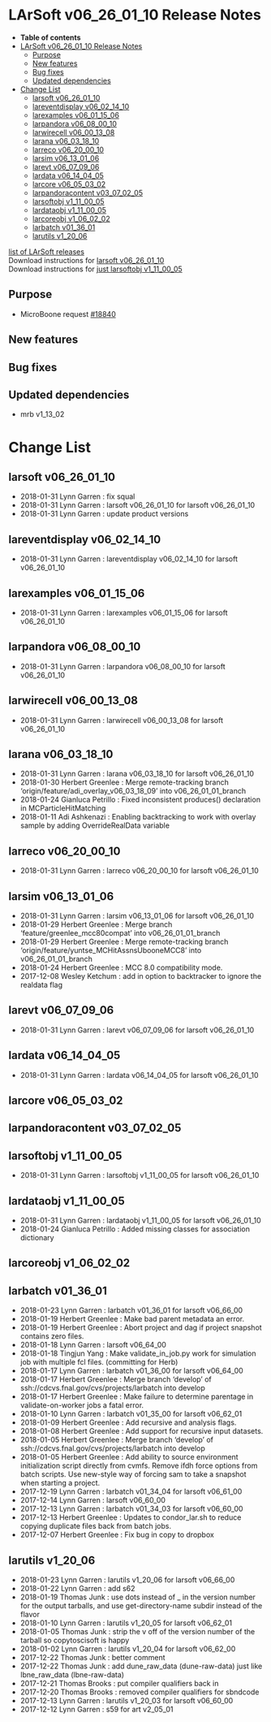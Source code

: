 LArSoft v06\_26\_01\_10 Release Notes
=============================================================================

-   **Table of contents**
-   [LArSoft v06\_26\_01\_10 Release Notes](#LArSoft-v06_26_01_10-Release-Notes)
    -   [Purpose](#Purpose)
    -   [New features](#New-features)
    -   [Bug fixes](#Bug-fixes)
    -   [Updated dependencies](#Updated-dependencies)
-   [Change List](#Change-List)
    -   [larsoft v06\_26\_01\_10](#larsoft-v06_26_01_10)
    -   [lareventdisplay v06\_02\_14\_10](#lareventdisplay-v06_02_14_10)
    -   [larexamples v06\_01\_15\_06](#larexamples-v06_01_15_06)
    -   [larpandora v06\_08\_00\_10](#larpandora-v06_08_00_10)
    -   [larwirecell v06\_00\_13\_08](#larwirecell-v06_00_13_08)
    -   [larana v06\_03\_18\_10](#larana-v06_03_18_10)
    -   [larreco v06\_20\_00\_10](#larreco-v06_20_00_10)
    -   [larsim v06\_13\_01\_06](#larsim-v06_13_01_06)
    -   [larevt v06\_07\_09\_06](#larevt-v06_07_09_06)
    -   [lardata v06\_14\_04\_05](#lardata-v06_14_04_05)
    -   [larcore v06\_05\_03\_02](#larcore-v06_05_03_02)
    -   [larpandoracontent v03\_07\_02\_05](#larpandoracontent-v03_07_02_05)
    -   [larsoftobj v1\_11\_00\_05](#larsoftobj-v1_11_00_05)
    -   [lardataobj v1\_11\_00\_05](#lardataobj-v1_11_00_05)
    -   [larcoreobj v1\_06\_02\_02](#larcoreobj-v1_06_02_02)
    -   [larbatch v01\_36\_01](#larbatch-v01_36_01)
    -   [larutils v1\_20\_06](#larutils-v1_20_06)

[list of LArSoft releases](LArSoft_release_list)\
Download instructions for [larsoft v06\_26\_01\_10](http://scisoft.fnal.gov/scisoft/bundles/larsoft/v06_26_01_10/larsoft-v06_26_01_10.html)\
Download instructions for [just larsoftobj v1\_11\_00\_05](http://scisoft.fnal.gov/scisoft/bundles/larsoftobj/v1_11_00_05/larsoftobj-v1_11_00_05.html)

Purpose
--------------------

-   MicroBoone request [\#18840](/redmine/issues/18840 "Support: Request patch release larsoft v06_26_01_10 (Closed)")

New features
------------------------------

Bug fixes
------------------------

Updated dependencies
----------------------------------------------

-   mrb v1\_13\_02

Change List
============================

larsoft v06\_26\_01\_10
-------------------------------------------------

-   2018-01-31 Lynn Garren : fix squal
-   2018-01-31 Lynn Garren : larsoft v06\_26\_01\_10 for larsoft v06\_26\_01\_10
-   2018-01-31 Lynn Garren : update product versions

lareventdisplay v06\_02\_14\_10
-----------------------------------------------------------------

-   2018-01-31 Lynn Garren : lareventdisplay v06\_02\_14\_10 for larsoft v06\_26\_01\_10

larexamples v06\_01\_15\_06
---------------------------------------------------------

-   2018-01-31 Lynn Garren : larexamples v06\_01\_15\_06 for larsoft v06\_26\_01\_10

larpandora v06\_08\_00\_10
-------------------------------------------------------

-   2018-01-31 Lynn Garren : larpandora v06\_08\_00\_10 for larsoft v06\_26\_01\_10

larwirecell v06\_00\_13\_08
---------------------------------------------------------

-   2018-01-31 Lynn Garren : larwirecell v06\_00\_13\_08 for larsoft v06\_26\_01\_10

larana v06\_03\_18\_10
-----------------------------------------------

-   2018-01-31 Lynn Garren : larana v06\_03\_18\_10 for larsoft v06\_26\_01\_10
-   2018-01-30 Herbert Greenlee : Merge remote-tracking branch ‘origin/feature/adi\_overlay\_v06\_03\_18\_09’ into v06\_26\_01\_01\_branch
-   2018-01-24 Gianluca Petrillo : Fixed inconsistent produces() declaration in MCParticleHitMatching
-   2018-01-11 Adi Ashkenazi : Enabling backtracking to work with overlay sample by adding OverrideRealData variable

larreco v06\_20\_00\_10
-------------------------------------------------

-   2018-01-31 Lynn Garren : larreco v06\_20\_00\_10 for larsoft v06\_26\_01\_10

larsim v06\_13\_01\_06
-----------------------------------------------

-   2018-01-31 Lynn Garren : larsim v06\_13\_01\_06 for larsoft v06\_26\_01\_10
-   2018-01-29 Herbert Greenlee : Merge branch ‘feature/greenlee\_mcc80compat’ into v06\_26\_01\_01\_branch
-   2018-01-29 Herbert Greenlee : Merge remote-tracking branch ‘origin/feature/yuntse\_MCHitAssnsUbooneMCC8’ into v06\_26\_01\_01\_branch
-   2018-01-24 Herbert Greenlee : MCC 8.0 compatibility mode.
-   2017-12-08 Wesley Ketchum : add in option to backtracker to ignore the realdata flag

larevt v06\_07\_09\_06
-----------------------------------------------

-   2018-01-31 Lynn Garren : larevt v06\_07\_09\_06 for larsoft v06\_26\_01\_10

lardata v06\_14\_04\_05
-------------------------------------------------

-   2018-01-31 Lynn Garren : lardata v06\_14\_04\_05 for larsoft v06\_26\_01\_10

larcore v06\_05\_03\_02
-------------------------------------------------

larpandoracontent v03\_07\_02\_05
---------------------------------------------------------------------

larsoftobj v1\_11\_00\_05
-----------------------------------------------------

-   2018-01-31 Lynn Garren : larsoftobj v1\_11\_00\_05 for larsoft v06\_26\_01\_10

lardataobj v1\_11\_00\_05
-----------------------------------------------------

-   2018-01-31 Lynn Garren : lardataobj v1\_11\_00\_05 for larsoft v06\_26\_01\_10
-   2018-01-24 Gianluca Petrillo : Added missing classes for association dictionary

larcoreobj v1\_06\_02\_02
-----------------------------------------------------

larbatch v01\_36\_01
--------------------------------------------

-   2018-01-23 Lynn Garren : larbatch v01\_36\_01 for larsoft v06\_66\_00
-   2018-01-19 Herbert Greenlee : Make bad parent metadata an error.
-   2018-01-19 Herbert Greenlee : Abort project and dag if project snapshot contains zero files.
-   2018-01-18 Lynn Garren : larsoft v06\_64\_00
-   2018-01-18 Tingjun Yang : Make validate\_in\_job.py work for simulation job with multiple fcl files. (committing for Herb)
-   2018-01-17 Lynn Garren : larbatch v01\_36\_00 for larsoft v06\_64\_00
-   2018-01-17 Herbert Greenlee : Merge branch ‘develop’ of ssh://cdcvs.fnal.gov/cvs/projects/larbatch into develop
-   2018-01-17 Herbert Greenlee : Make failure to determine parentage in validate-on-worker jobs a fatal error.
-   2018-01-10 Lynn Garren : larbatch v01\_35\_00 for larsoft v06\_62\_01
-   2018-01-09 Herbert Greenlee : Add recursive and analysis flags.
-   2018-01-08 Herbert Greenlee : Add support for recursive input datasets.
-   2018-01-05 Herbert Greenlee : Merge branch ‘develop’ of ssh://cdcvs.fnal.gov/cvs/projects/larbatch into develop
-   2018-01-05 Herbert Greenlee : Add ability to source environment initialization script directly from cvmfs. Remove ifdh force options from batch scripts. Use new-style way of forcing sam to take a snapshot when starting a project.
-   2017-12-19 Lynn Garren : larbatch v01\_34\_04 for larsoft v06\_61\_00
-   2017-12-14 Lynn Garren : larsoft v06\_60\_00
-   2017-12-13 Lynn Garren : larbatch v01\_34\_03 for larsoft v06\_60\_00
-   2017-12-13 Herbert Greenlee : Updates to condor\_lar.sh to reduce copying duplicate files back from batch jobs.
-   2017-12-07 Herbert Greenlee : Fix bug in copy to dropbox

larutils v1\_20\_06
------------------------------------------

-   2018-01-23 Lynn Garren : larutils v1\_20\_06 for larsoft v06\_66\_00
-   2018-01-22 Lynn Garren : add s62
-   2018-01-19 Thomas Junk : use dots instead of \_ in the version number for the output tarballs, and use get-directory-name subdir instead of the flavor
-   2018-01-10 Lynn Garren : larutils v1\_20\_05 for larsoft v06\_62\_01
-   2018-01-05 Thomas Junk : strip the v off of the version number of the tarball so copytoscisoft is happy
-   2018-01-02 Lynn Garren : larutils v1\_20\_04 for larsoft v06\_62\_00
-   2017-12-22 Thomas Junk : better comment
-   2017-12-22 Thomas Junk : add dune\_raw\_data (dune-raw-data) just like lbne\_raw\_data (lbne-raw-data)
-   2017-12-21 Thomas Brooks : put compiler qualifiers back in
-   2017-12-20 Thomas Brooks : removed compiler qualifiers for sbndcode
-   2017-12-13 Lynn Garren : larutils v1\_20\_03 for larsoft v06\_60\_00
-   2017-12-12 Lynn Garren : s59 for art v2\_05\_01
